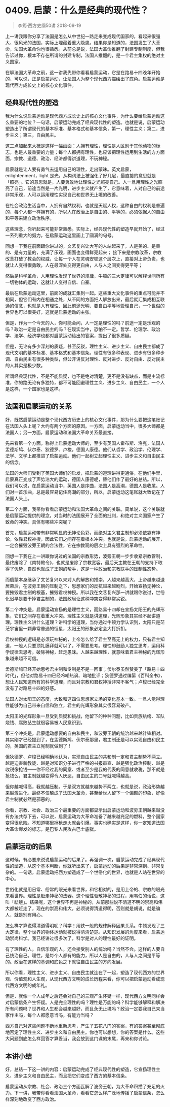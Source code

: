 # 0409. 启蒙：什么是经典的现代性？
> 李筠·西方史纲50讲
2018-09-19

上一讲我跟你分享了法国是怎么从中世纪一路走来变成现代国家的，看起来很强大、很风光的法国，实际上埋藏着重大隐患。结果你是知道的，法国发生了大革命，法国大革命你也很熟悉。从前总是说，法国大革命推翻了封建专制制度，但我告诉过你，根本不存在所谓的封建专制，法国人推翻的，是一个君主集权的绝对主义国家。

在聊法国大革命之前，这一讲我先带你看看启蒙运动，它是在路易十四晚年开始的，可以说，正是启蒙运动，让法国人为整个现代西方描绘出了底色。启蒙运动是现代西方成长史上的核心文化事件。

## 经典现代性的塑造
我为什么说启蒙运动是现代西方成长史上的核心文化事件，为什么要给启蒙运动这么重要的地位？一句话，启蒙运动完成了经典现代性的塑造。也就是说，启蒙运动塑造出了所谓现代的基本标准、基本格式和基本信条，第一，理性主义；第二，进步主义；第三，自由民主。

这三点加起来大概是这样一幅画面：人拥有理性，理性是人区别于其他动物的标志，也是人最重要的力量；每个人都拥有理性，也应该把理性运用到生活的方方面面，宗教、道德、政治、经济都得讲道理，不玩神秘。

启蒙就是让人要有勇气去运用自己的理性，走出蒙昧。英文启蒙，enlightenment，light 是光，从构词法上被强化了好几层，最直接的意思就是「照亮」。它的意思就是，人要勇敢地让理性之光照亮自己。人一旦用理性之光照亮了自己，前途当然是一片光明，进步主义就产生了，它意味着，人对自己的前途非常乐观，人可以运用理性实现自己和世界无止境的改善。

在社会政治生活当中，人拥有自然权利，也就是天赋人权，这种自由的权利是普遍的，每个人都一样拥有的，所以人在政治上是自由的、平等的，必须依据人的自由和平等来建立政治秩序。

这些理念，你听起来可能非常熟悉。实际上，经典现代性的塑造早就开始了，经过一系列重大的努力，在启蒙运动这里画上了圆满的句号。

回想一下我在前面跟你讲过的，文艺复兴让大写的人站起来了，人是美的、是善的、是有力量的，充满了乐观，画面也变得鲜亮起来；
接下来是宗教改革，宗教改革打破了教会的权威，让每一个人在灵魂安顿这个层次上，直接对上帝负责，也就让人变得很勇敢，人在最深处变得更自由，人与人之间变得更平等；

然后是科学革命，人用理性发现了世界的规律，牛顿的三大定律可以解释世间所有一切物体的运动，这就让人变得自信、自豪。

最后在启蒙运动这里，前面的成就汇集到一起。这些重大文化事件的重点可能并不相同，但它们有内在相通之处，从不同的方面把人解放出来，最后就汇集成相互联通的信念，也就是人有理性、因此前途光明、要自由平等地管理自己，一个世俗的世界也可以很美好，这就是启蒙运动的主张。

但是，作为一个今天的人，你可能会问，人一定是理性的吗？前途一定是乐观的吗？政治一定是自由民主的吗？在现实当中，恐怕不一定。哲学、伦理学、政治学、法学、经济学也都对启蒙运动给出的答案，提出了很多质疑。

但是，无论有多少深刻的质疑，甚至反驳，理性主义、进步主义、自由民主都成了现代文明的基本标准、基本格式和基本信条。理性有很多种表现、进步有很多种步调、自由民主有很多种类型，但公开讲反对理性、反对进步、反对自由、反对民主的人其实是极少数。

所谓经典现代性，不是不能质疑，也不是绝对清楚，更不是没有缺点，而是主流标准，你的路无论有多独特，都不可能回避理性主义、进步主义、自由民主，一个人是这样，一个国家也是这样。

## 法国和启蒙运动的关系
好，既然启蒙运动是整个现代西方历史上的核心文化事件，那为什么要把这笔账记在法国人头上呢？大约有两个方面的原因。一方面，启蒙运动当中，很多大师都是法国人；另一方面，启蒙运动和法国大革命关系最直接。

先来看第一个方面。称得上启蒙运动大师的，至少有英国人霍布斯、洛克，法国人孟德斯鸠、伏尔泰、狄德罗、卢梭，德国人康德。他们从哲学、政治学、伦理学、法学、文学上都推进了启蒙运动。他们一起树立起理性主义、进步主义和自由民主的信念。

法国的大师们受到了英国大师们的启发，把启蒙的道理讲得更通俗，在他们手里，启蒙真正变成了声势浩大的运动，德国人康德呢，替他们作了最好的总结。所以，我们可以说，在启蒙运动当中，英国人是序曲，法国人是高潮，德国人是收尾。人们对一首乐曲，总是最容易记住高潮的部分，所以，启蒙运动这笔账就大致记在了法国人头上。

第二个方面，我带你看看启蒙运动和法国大革命之间的关联。简单说，这个关联就是启蒙运动提供的理念，对当时的法国展开了全面的批判，和绝对主义国家产生了致命的冲突。具体有哪些冲突呢？

首先，启蒙运动带有非常明显的无神论色彩，而绝对主义君主制却必须依靠有神论，依靠君权神授，因此它们之间存在着根本冲突。也就是说，启蒙运动的展开，一定会摧毁波旁王朝的合法性，它在宗教观的层次上具有强烈的革命性。

回想一下我在上一讲跟你说过的法国的宗教形势，波旁王朝一步步收紧宗教管制，最终废除了《南特敕令》，也就是废除了宗教宽容，最后天主教在王朝的支持下取得了优势，自然也就成了王朝的帮手，这是一种政治和宗教联手的压制性态势。

而启蒙本身继承了文艺复兴以来对人的解放和推崇，人越来越高大，上帝越来越退居幕后，在波旁王朝的压制之下，思想家们的反抗越来越剧烈，开始宣扬无神论，要摧毁君主制的根基，摧毁君权神授。所以我在文艺复兴那一讲就跟你说过，世俗化迟早是要干掉君主制的，法国政局让这种冲突变得非常尖锐。

第二个冲突是，启蒙运动宣扬的是理性主义，而路易十四却在宣扬太阳王的光辉形象，它们之间存在着重大冲突。理性主义就是讲道理，光辉形象其实经不起讲道理。理性主义讲什么道理？讲科学的道理，当你通过牛顿力学认识到，太阳只是茫茫宇宙里一颗非常普通的恒星，太阳王的形象必定会大打折扣。

君权神授的逻辑是必须玩神秘的，上帝怎么给了君主至高无上的权力，只有君主知道，一般人只要顶礼膜拜就可以了，不需要思考。理性却鼓励人独立思考，运用科学规律去思考，破除神秘，赶走愚昧。人越来越理性，就意味着君主神秘的光辉形象越来越不可信。

孟德斯鸠已经开始思考君主制和专制是不是一回事；伏尔泰虽然赞美了「路易十四时代」，但他对路易十四已经冷嘲热讽、暗地批评；狄德罗通过编纂《百科全书》，想让人民知道所有的科学道理，而且对宗教和君权神授非常不客气；卢梭已经完全没有了对路易十四的好感。

法国人对太阳王的态度，大致和这四位思想家立场的变化基本一致。一旦人觉得理性能够为自己带来自信和独立，君主的光辉形象其实很容易破产。

太阳王的光辉形象一旦受到质疑和挑战，他留下的种种问题，比如贵族纨绔、军队烧钱、腐败丛生就很容易被人民意识到。

第三个冲突是，启蒙运动想要的自由和民主，和波旁王朝的统治越来越针锋相对。其实刚才已经提到了，在孟德斯鸠、伏尔泰那里，君主制还是可以实现自由和民主的，英国的君主立宪制就做到了！

但狄德罗、卢梭已经明确地认为，实现自由民主的共和制一定和君主制势不两立。越是迫害新教徒、越是对知识分子进行严格的书报审查、越是强化政治控制、越是收税像抢钱——你不经过我的同意、或者至少是我的代表的同意就收税，那不就是抢钱么，君主制就越变得令人厌恶，自由民主的口号就喊得越高。

但你越喊得高，我就越压制。于是双方就越来越势不两立，也就是说，政治形势越来越激进化。最终不仅酿成了法国大革命，甚至给世人留下一个偏颇的印象，好像君主制就必然是邪恶的。

你看，宗教、社会、政治三个最重要的方面都显示出启蒙运动和波旁王朝越来越没有办法共存下去，可以说，启蒙运动为大革命准备了越来越充足的燃料，整个国家变得很危险。不知道哪里擦枪走火就会引爆。事实也确实是这样，你一定知道法国大革命爆发的标志，是巴黎人民攻占巴士底狱。

## 启蒙运动的后果
这时候，有必要来说说启蒙运动的后果了。再强调一次，启蒙运动完成了经典现代性的塑造，从这个基本判断，你就听出来了，启蒙运动的后果是非常深刻、非常复杂的。一句话，启蒙运动把西方塑造成了一个世俗化的世界，也就是人站在世界的中心。

世俗化就是用日常、俗常的眼光来看世界，和它相对的，是用上帝的、宗教的眼光来看世界。理性是赶走神秘的法器。这个理性驱散神秘的过程，用韦伯的话说，这叫「祛魅」。结果呢，这个世界不再是神秘的，从前那些说不清道不明的崇高和伟大都被赶走了，现在的崇高和伟大，必须说得清道得明，否则就是胡说，就是骗人，就是别有用心。

怎么样才算说得清道得明呢？科学！用铁一般的规律解释因果关系。牛顿发现了三大定律，整个世界的物体运动就被说得清清楚楚。从知识发展的角度来看，启蒙运动崇尚科学。我已经讲过很多次了，科学是对人的理性最好的证明。

有了理性的人，自信乐观的人，还会接受别人的统治吗？当然不会。这样的人要自己统治自己。理性，是每个人都有的能力，所以人是自由的，人与人之间是平等的。政治在这样的基调和底色之下就往自由民主的方向发展。

所以你看，理性主义、进步主义、自由民主就连在了一起，塑造了现代西方的世界观、价值观和人生观，从现代西方文明的成长历程来看，你可以把启蒙运动看成现代西方文明的成年礼。

但是，就像一个人成年之后还会对自己的三观产生怀疑一样，现代西方文明同样会对启蒙信条产生怀疑。人是完全理性的吗？理性是万能的吗？科学能够解释和解决所有问题吗？世界和人生都会越来越好，而且永无止境吗？政治一定要我自己来当家作主吗，每个人都愿意当吗，有能力当吗？

西方自己对这些问题不断地重新思考，产生了五花八门的答案，有的答案甚至彻底地否定了理性主义、进步主义和自由民主。你也可以想想，你的答案是什么。这些大问题到底怎么样回答才算妥当，我会放到这门课的末尾，再来和你讨论。

## 本讲小结
好，总结一下这一讲的内容：启蒙运动完成了经典现代性的塑造，它宣扬理性主义、进步主义和自由民主，而且把它们变成了西方的基本信条。

启蒙运动从宗教、社会、政治三个方面瓦解了波旁王朝，为大革命积攒了充足的火力。下一讲，我带你看看法国大革命，看看它怎么样广泛地传播了启蒙信条，怎么样深刻地改变了西方政治。

